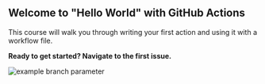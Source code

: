 ## Welcome to "Hello World" with GitHub Actions

This course will walk you through writing your first action and using it with a workflow file. 

**Ready to get started? Navigate to the first issue.**

![example branch parameter](https://github.com/github/docs/actions/workflows/main.yml/badge.svg?branch=main)
